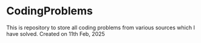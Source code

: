 # CodingProblems
This is repository to store all coding problems from various sources which I have solved.
Created on 11th Feb, 2025
